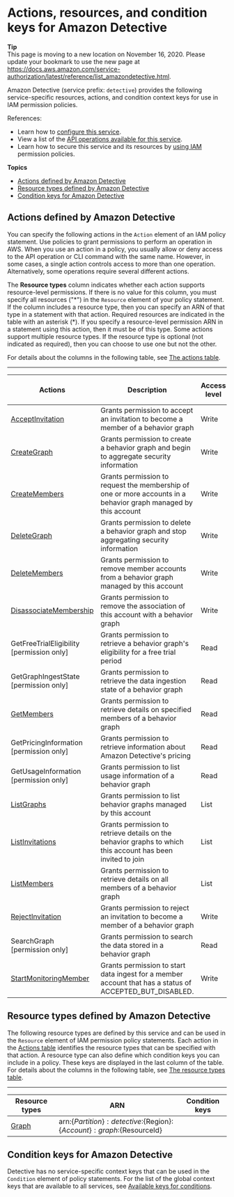 # Actions, resources, and condition keys for Amazon Detective<a name="list_amazondetective"></a>

**Tip**  
This page is moving to a new location on November 16, 2020\. Please update your bookmark to use the new page at [https://docs\.aws\.amazon\.com/service\-authorization/latest/reference/list\_amazondetective\.html](https://docs.aws.amazon.com/service-authorization/latest/reference/list_amazondetective.html)\. 

Amazon Detective \(service prefix: `detective`\) provides the following service\-specific resources, actions, and condition context keys for use in IAM permission policies\.

References:
+ Learn how to [configure this service](https://docs.aws.amazon.com/detective/latest/adminguide/)\.
+ View a list of the [API operations available for this service](https://docs.aws.amazon.com/detective/latest/APIReference/)\.
+ Learn how to secure this service and its resources by [using IAM](https://docs.aws.amazon.com/detective/latest/adminguide/security_iam_service-with-iam.html) permission policies\.

**Topics**
+ [Actions defined by Amazon Detective](#amazondetective-actions-as-permissions)
+ [Resource types defined by Amazon Detective](#amazondetective-resources-for-iam-policies)
+ [Condition keys for Amazon Detective](#amazondetective-policy-keys)

## Actions defined by Amazon Detective<a name="amazondetective-actions-as-permissions"></a>

You can specify the following actions in the `Action` element of an IAM policy statement\. Use policies to grant permissions to perform an operation in AWS\. When you use an action in a policy, you usually allow or deny access to the API operation or CLI command with the same name\. However, in some cases, a single action controls access to more than one operation\. Alternatively, some operations require several different actions\.

The **Resource types** column indicates whether each action supports resource\-level permissions\. If there is no value for this column, you must specify all resources \("\*"\) in the `Resource` element of your policy statement\. If the column includes a resource type, then you can specify an ARN of that type in a statement with that action\. Required resources are indicated in the table with an asterisk \(\*\)\. If you specify a resource\-level permission ARN in a statement using this action, then it must be of this type\. Some actions support multiple resource types\. If the resource type is optional \(not indicated as required\), then you can choose to use one but not the other\.

For details about the columns in the following table, see [The actions table](reference_policies_actions-resources-contextkeys.md#actions_table)\.


****  

| Actions | Description | Access level | Resource types \(\*required\) | Condition keys | Dependent actions | 
| --- | --- | --- | --- | --- | --- | 
|   [ AcceptInvitation ](https://docs.aws.amazon.com/detective/latest/APIReference/API_AcceptInvitation.html)  | Grants permission to accept an invitation to become a member of a behavior graph | Write |   [ Graph\* ](#amazondetective-Graph)   |  |  | 
|   [ CreateGraph ](https://docs.aws.amazon.com/detective/latest/APIReference/API_CreateGraph.html)  | Grants permission to create a behavior graph and begin to aggregate security information | Write |  |  |  | 
|   [ CreateMembers ](https://docs.aws.amazon.com/detective/latest/APIReference/API_CreateMembers.html)  | Grants permission to request the membership of one or more accounts in a behavior graph managed by this account | Write |   [ Graph\* ](#amazondetective-Graph)   |  |  | 
|   [ DeleteGraph ](https://docs.aws.amazon.com/detective/latest/APIReference/API_DeleteGraph.html)  | Grants permission to delete a behavior graph and stop aggregating security information | Write |   [ Graph\* ](#amazondetective-Graph)   |  |  | 
|   [ DeleteMembers ](https://docs.aws.amazon.com/detective/latest/APIReference/API_DeleteMembers.html)  | Grants permission to remove member accounts from a behavior graph managed by this account | Write |   [ Graph\* ](#amazondetective-Graph)   |  |  | 
|   [ DisassociateMembership ](https://docs.aws.amazon.com/detective/latest/APIReference/API_DisassociateMembership.html)  | Grants permission to remove the association of this account with a behavior graph | Write |   [ Graph\* ](#amazondetective-Graph)   |  |  | 
|   GetFreeTrialEligibility \[permission only\] | Grants permission to retrieve a behavior graph's eligibility for a free trial period | Read |   [ Graph\* ](#amazondetective-Graph)   |  |  | 
|   GetGraphIngestState \[permission only\] | Grants permission to retrieve the data ingestion state of a behavior graph | Read |   [ Graph\* ](#amazondetective-Graph)   |  |  | 
|   [ GetMembers ](https://docs.aws.amazon.com/detective/latest/APIReference/API_GetMembers.html)  | Grants permission to retrieve details on specified members of a behavior graph | Read |   [ Graph\* ](#amazondetective-Graph)   |  |  | 
|   GetPricingInformation \[permission only\] | Grants permission to retrieve information about Amazon Detective's pricing | Read |  |  |  | 
|   GetUsageInformation \[permission only\] | Grants permission to list usage information of a behavior graph | Read |   [ Graph\* ](#amazondetective-Graph)   |  |  | 
|   [ ListGraphs ](https://docs.aws.amazon.com/detective/latest/APIReference/API_ListGraphs.html)  | Grants permission to list behavior graphs managed by this account | List |  |  |  | 
|   [ ListInvitations ](https://docs.aws.amazon.com/detective/latest/APIReference/API_ListInvitations.html)  | Grants permission to retrieve details on the behavior graphs to which this account has been invited to join | List |  |  |  | 
|   [ ListMembers ](https://docs.aws.amazon.com/detective/latest/APIReference/API_ListMembers.html)  | Grants permission to retrieve details on all members of a behavior graph | List |   [ Graph\* ](#amazondetective-Graph)   |  |  | 
|   [ RejectInvitation ](https://docs.aws.amazon.com/detective/latest/APIReference/API_RejectInvitation.html)  | Grants permission to reject an invitation to become a member of a behavior graph | Write |   [ Graph\* ](#amazondetective-Graph)   |  |  | 
|   SearchGraph \[permission only\] | Grants permission to search the data stored in a behavior graph | Read |   [ Graph\* ](#amazondetective-Graph)   |  |  | 
|   [ StartMonitoringMember ](https://docs.aws.amazon.com/detective/latest/APIReference/API_StartMonitoringMember.html)  | Grants permission to start data ingest for a member account that has a status of ACCEPTED\_BUT\_DISABLED\. | Write |   [ Graph\* ](#amazondetective-Graph)   |  |  | 

## Resource types defined by Amazon Detective<a name="amazondetective-resources-for-iam-policies"></a>

The following resource types are defined by this service and can be used in the `Resource` element of IAM permission policy statements\. Each action in the [Actions table](#amazondetective-actions-as-permissions) identifies the resource types that can be specified with that action\. A resource type can also define which condition keys you can include in a policy\. These keys are displayed in the last column of the table\. For details about the columns in the following table, see [The resource types table](reference_policies_actions-resources-contextkeys.md#resources_table)\.


****  

| Resource types | ARN | Condition keys | 
| --- | --- | --- | 
|   [ Graph ](https://docs.aws.amazon.com/detective/latest/adminguide/security_iam_service-with-iam.html#security_iam_service-with-iam-id-based-policies-resources)  |  arn:$\{Partition\}:detective:$\{Region\}:$\{Account\}:graph:$\{ResourceId\}  |  | 

## Condition keys for Amazon Detective<a name="amazondetective-policy-keys"></a>

Detective has no service\-specific context keys that can be used in the `Condition` element of policy statements\. For the list of the global context keys that are available to all services, see [Available keys for conditions](reference_policies_condition-keys.html#AvailableKeys)\.